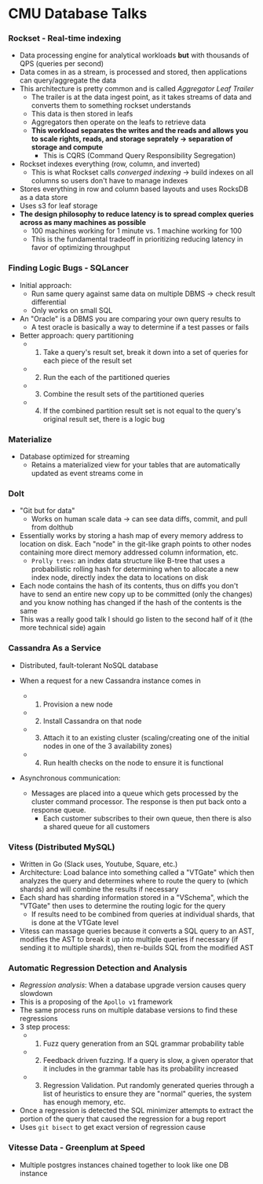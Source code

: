 # CMU Database Talks

### Rockset - Real-time indexing

- Data processing engine for analytical workloads **but** with thousands of QPS (queries per second)
- Data comes in as a stream, is processed and stored, then applications can query/aggregate the data
- This architecture is pretty common and is called *Aggregator Leaf Trailer*
  - The trailer is at the data ingest point, as it takes streams of data and converts them to something rockset understands
  - This data is then stored in leafs
  - Aggregators then operate on the leafs to retrieve data
  - **This workload separates the writes and the reads and allows you to scale rights, reads, and storage seprately -> separation of storage and compute**
    - This is CQRS (Command Query Responsibility Segregation)
- Rockset indexes everything (row, column, and inverted)
  - This is what Rockset calls *converged indexing* -> build indexes on all columns so users don't have to manage indexes
- Stores everything in row and column based layouts and uses RocksDB as a data store
- Uses s3 for leaf storage
- **The design philosophy to reduce latency is to spread complex queries across as many machines as possible**
  - 100 machines working for 1 minute vs. 1 machine working for 100
  - This is the fundamental tradeoff in prioritizing reducing latency in favor of optimizing throughput
### Finding Logic Bugs - SQLancer

- Initial approach:
  - Run same query against same data on multiple DBMS -> check result differential
  - Only works on small SQL
- An "Oracle" is a DBMS you are comparing your own query results to
  - A test oracle is basically a way to determine if a test passes or fails
- Better approach: query partitioning
  - 1. Take a query's result set, break it down into a set of queries for each piece of the result set
  - 2. Run the each of the partitioned queries
  - 3. Combine the result sets of the partitioned queries
  - 4. If the combined partition result set is not equal to the query's original result set, there is a logic bug


### Materialize

- Database optimized for streaming
  - Retains a materialized view for your tables that are automatically updated as event streams come in


### Dolt

- "Git but for data"
  - Works on human scale data -> can see data diffs, commit, and pull from dolthub
- Essentially works by storing a hash map of every memory address to location on disk. Each "node" in the git-like graph points to other nodes containing more direct memory addressed column information, etc.
  - `Prolly trees`: an index data structure like B-tree that uses a probabilistic rolling hash for determining when to allocate a new index node, directly index the data to locations on disk
- Each node contains the hash of its contents, thus on diffs you don't have to send an entire new copy up to be committed (only the changes) and you know nothing has changed if the hash of the contents is the same
- This was a really good talk I should go listen to the second half of it (the more technical side) again

### Cassandra As a Service

- Distributed, fault-tolerant NoSQL database
- When a request for a new Cassandra instance comes in
  - 1. Provision a new node
  - 2. Install Cassandra on that node
  - 3. Attach it to an existing cluster (scaling/creating one of the initial nodes in one of the 3 availability zones)
  - 4. Run health checks on the node to ensure it is functional

- Asynchronous communication:
  - Messages are placed into a queue which gets processed by the cluster command processor. The response is then put back onto a response queue.
    - Each customer subscribes to their own queue, then there is also a shared queue for all customers


### Vitess (Distributed MySQL)

- Written in Go (Slack uses, Youtube, Square, etc.)
- Architecture: Load balance into something called a "VTGate" which then analyzes the query and determines where to route the query to (which shards) and will combine the results if necessary
- Each shard has sharding information stored in a "VSchema", which the "VTGate" then uses to determine the routing logic for the query
  - If results need to be combined from queries at individual shards, that is done at the VTGate level
- Vitess can massage queries because it converts a SQL query to an AST, modifies the AST to break it up into multiple queries if necessary (if sending it to multiple shards), then re-builds SQL from the modified AST

### Automatic Regression Detection and Analysis

- *Regression analysis*: When a database upgrade version causes query slowdown
- This is a proposing of the `Apollo v1` framework
- The same process runs on multiple database versions to find these regressions
- 3 step process:
  - 1. Fuzz query generation from an SQL grammar probability table
  - 2. Feedback driven fuzzing. If a query is slow, a given operator that it includes in the grammar table has its probability increased
  - 3. Regression Validation. Put randomly generated queries through a list of heuristics to ensure they are "normal" queries, the system has enough memory, etc.
- Once a regression is detected the SQL minimizer attempts to extract the portion of the query that caused the regression for a bug report
- Uses `git bisect` to get exact version of regression cause


### Vitesse Data - Greenplum at Speed

- Multiple postgres instances chained together to look like one DB instance

